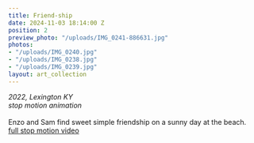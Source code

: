 ```yaml
---
title: Friend-ship
date: 2024-11-03 18:14:00 Z
position: 2
preview_photo: "/uploads/IMG_0241-886631.jpg"
photos:
- "/uploads/IMG_0240.jpg"
- "/uploads/IMG_0238.jpg"
- "/uploads/IMG_0239.jpg"
layout: art_collection
---
```


*2022, Lexington KY* <br>
*stop motion animation* <br>
<br>
Enzo and Sam find sweet simple friendship on a sunny day at the beach.
<br>
[full stop motion video](https://youtu.be/fQoIU8Luq64) 